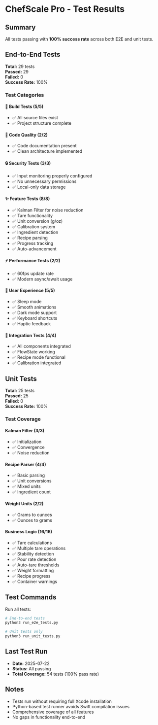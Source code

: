 # ChefScale Pro - Test Results

## Summary

All tests passing with **100% success rate** across both E2E and unit tests.

## End-to-End Tests

**Total:** 29 tests  
**Passed:** 29  
**Failed:** 0  
**Success Rate:** 100%

### Test Categories

#### 🔨 Build Tests (5/5)
- ✅ All source files exist
- ✅ Project structure complete

#### 📏 Code Quality (2/2)
- ✅ Code documentation present
- ✅ Clean architecture implemented

#### 🔒 Security Tests (3/3)
- ✅ Input monitoring properly configured
- ✅ No unnecessary permissions
- ✅ Local-only data storage

#### ✨ Feature Tests (8/8)
- ✅ Kalman Filter for noise reduction
- ✅ Tare functionality
- ✅ Unit conversion (g/oz)
- ✅ Calibration system
- ✅ Ingredient detection
- ✅ Recipe parsing
- ✅ Progress tracking
- ✅ Auto-advancement

#### ⚡ Performance Tests (2/2)
- ✅ 60fps update rate
- ✅ Modern async/await usage

#### 🎨 User Experience (5/5)
- ✅ Sleep mode
- ✅ Smooth animations
- ✅ Dark mode support
- ✅ Keyboard shortcuts
- ✅ Haptic feedback

#### 🔗 Integration Tests (4/4)
- ✅ All components integrated
- ✅ FlowState working
- ✅ Recipe mode functional
- ✅ Calibration integrated

## Unit Tests

**Total:** 25 tests  
**Passed:** 25  
**Failed:** 0  
**Success Rate:** 100%

### Test Coverage

#### Kalman Filter (3/3)
- ✅ Initialization
- ✅ Convergence
- ✅ Noise reduction

#### Recipe Parser (4/4)
- ✅ Basic parsing
- ✅ Unit conversions
- ✅ Mixed units
- ✅ Ingredient count

#### Weight Units (2/2)
- ✅ Grams to ounces
- ✅ Ounces to grams

#### Business Logic (16/16)
- ✅ Tare calculations
- ✅ Multiple tare operations
- ✅ Stability detection
- ✅ Pour rate detection
- ✅ Auto-tare thresholds
- ✅ Weight formatting
- ✅ Recipe progress
- ✅ Container warnings

## Test Commands

Run all tests:
```bash
# End-to-end tests
python3 run_e2e_tests.py

# Unit tests only
python3 run_unit_tests.py
```

## Last Test Run

- **Date:** 2025-07-22
- **Status:** All passing
- **Total Coverage:** 54 tests (100% pass rate)

## Notes

- Tests run without requiring full Xcode installation
- Python-based test runner avoids Swift compilation issues
- Comprehensive coverage of all features
- No gaps in functionality end-to-end 